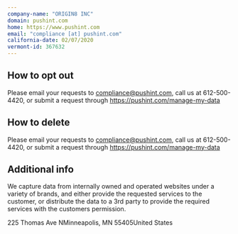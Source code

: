 ```yaml
---
company-name: "ORIGIN8 INC"
domain: pushint.com
home: https://www.pushint.com
email: "compliance [at] pushint.com"
california-date: 02/07/2020
vermont-id: 367632
---
```

## How to opt out


Please email your requests to compliance@pushint.com, call us at 612-500-4420, or submit a request through https://pushint.com/manage-my-data

## How to delete


Please email your requests to compliance@pushint.com, call us at 612-500-4420, or submit a request through https://pushint.com/manage-my-data

## Additional info


We capture data from internally owned and operated websites under a variety of brands, and either provide the requested services to the customer, or distribute the data to a 3rd party to provide the required services with the customers permission.

225 Thomas Ave NMinneapolis, MN 55405United States














